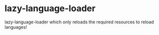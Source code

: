 # lazy-language-loader

lazy-language-loader which only reloads the required resources to reload languages!